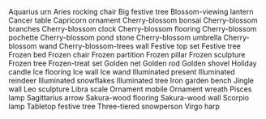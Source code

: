 Aquarius urn
Aries rocking chair
Big festive tree
Blossom-viewing lantern
Cancer table
Capricorn ornament
Cherry-blossom bonsai
Cherry-blossom branches
Cherry-blossom clock
Cherry-blossom flooring
Cherry-blossom pochette
Cherry-blossom pond stone
Cherry-blossom umbrella
Cherry-blossom wand
Cherry-blossom-trees wall
Festive top set
Festive tree
Frozen bed
Frozen chair
Frozen partition
Frozen pillar
Frozen sculpture
Frozen tree
Frozen-treat set
Golden net
Golden rod
Golden shovel
Holiday candle
Ice flooring
Ice wall
Ice wand
Illuminated present
Illuminated reindeer
Illuminated snowflakes
Illuminated tree
Iron garden bench
Jingle wall
Leo sculpture
Libra scale
Ornament mobile
Ornament wreath
Pisces lamp
Sagittarius arrow
Sakura-wood flooring
Sakura-wood wall
Scorpio lamp
Tabletop festive tree
Three-tiered snowperson
Virgo harp
